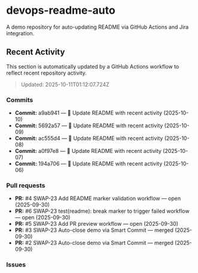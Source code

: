 # devops-readme-auto
A demo repository for auto-updating README via GitHub Actions and Jira integration.

##  Recent Activity
This section is automatically updated by a GitHub Actions workflow to reflect recent repository activity.

<!--START_SECTION:activity-->
> Updated: 2025-10-11T01:12:07.724Z

### Commits
- **Commit:** a9ab941 — 📄 Update README with recent activity (2025-10-10)
- **Commit:** 5692a57 — 📄 Update README with recent activity (2025-10-09)
- **Commit:** ac555d4 — 📄 Update README with recent activity (2025-10-08)
- **Commit:** a0f97e8 — 📄 Update README with recent activity (2025-10-07)
- **Commit:** 194a706 — 📄 Update README with recent activity (2025-10-06)

### Pull requests
- **PR:** #4 SWAP-23 Add README marker validation workflow — open (2025-09-30)
- **PR:** #6 SWAP-23 test(readme): break marker to trigger failed workflow — open (2025-09-30)
- **PR:** #5 SWAP-23 Add PR preview workflow — open (2025-09-30)
- **PR:** #3 SWAP-23 Auto-close demo via Smart Commit — merged (2025-09-30)
- **PR:** #2 SWAP-23 Auto-close demo via Smart Commit — merged (2025-09-30)

### Issues
<!--END_SECTION:activity-->


<!-- Smart Commit FINISH test -->
